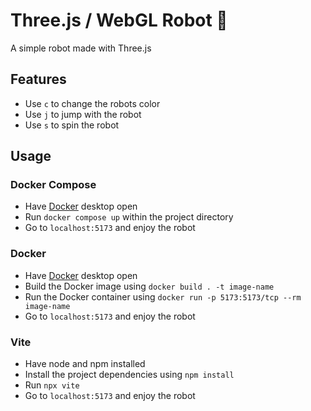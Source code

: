# Three.js / WebGL Robot 🤖

A simple robot made with Three.js

## Features

- Use `c` to change the robots color
- Use `j` to jump with the robot
- Use `s` to spin the robot

## Usage

### Docker Compose
- Have [Docker](https://www.docker.com/products/docker-desktop/) desktop open
- Run `docker compose up` within the project directory
- Go to `localhost:5173` and enjoy the robot

### Docker
- Have [Docker](https://www.docker.com/products/docker-desktop/) desktop open
- Build the Docker image using `docker build . -t image-name`
- Run the Docker container using `docker run -p 5173:5173/tcp --rm image-name`
- Go to `localhost:5173` and enjoy the robot

### Vite

- Have node and npm installed
- Install the project dependencies using `npm install`
- Run `npx vite`
- Go to `localhost:5173` and enjoy the robot
